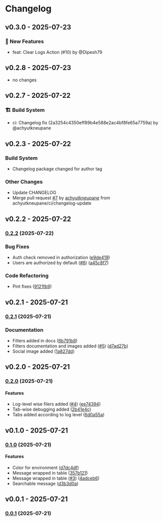 # Changelog

## v0.3.0 - 2025-07-23

### 🎉 New Features

- feat: Clear Logs Action (#10) by @Dipesh79

## v0.2.8 - 2025-07-23

- no changes

## v0.2.7 - 2025-07-22

### 🏗️ Build System

- ci: Changelog fix (2a3254c4350eff89b4e588e2ac4bf8fe65a7759a) by @achyutkneupane

## v0.2.3 - 2025-07-22

### Build System

- Changelog package changed for author tag

### Other Changes

- Update CHANGELOG
- Merge pull request [#7](https://github.com/achyutkneupane/filament-log-viewer/pull/7) by [achyutkneupane](https://github.com/achyutkneupane) from achyutkneupane/ci/changelog-update

## v0.2.2 - 2025-07-22

### [0.2.2](https://github.com/achyutkneupane/filament-log-viewer/compare/v0.2.1...v0.2.2) (2025-07-22)

### Bug Fixes

* Auth check removed in authorization ([e9de419](https://github.com/achyutkneupane/filament-log-viewer/commit/e9de419b5cdce48750745eb62f701795148e4b78))
* Users are authorized by default ([#6](https://github.com/achyutkneupane/filament-log-viewer/issues/6)) ([a45c8f7](https://github.com/achyutkneupane/filament-log-viewer/commit/a45c8f743332c7ebcf93bbcc641ec45cc7af3b32))

### Code Refactoring

* Pint fixes ([9121fb9](https://github.com/achyutkneupane/filament-log-viewer/commit/9121fb9e99b5393be83f94b46fe94e8d2fa24456))

## v0.2.1 - 2025-07-21

### [0.2.1](https://github.com/achyutkneupane/filament-log-viewer/compare/v0.2.0...v0.2.1) (2025-07-21)

### Documentation

* Filters added in docs ([6b791b8](https://github.com/achyutkneupane/filament-log-viewer/commit/6b791b8456fa0a72ef7aec4da7cf3126cada0b76))
* Filters documentation and images added ([#5](https://github.com/achyutkneupane/filament-log-viewer/issues/5)) ([d7ad27b](https://github.com/achyutkneupane/filament-log-viewer/commit/d7ad27b286b08324692c55c1f4ad918ec10c84be))
* Social image added ([1a827dd](https://github.com/achyutkneupane/filament-log-viewer/commit/1a827dd5769dd655bc4aa5b1d7bd375d35645e8d))

## v0.2.0 - 2025-07-21

### [0.2.0](https://github.com/achyutkneupane/filament-log-viewer/compare/v0.1.0...v0.2.0) (2025-07-21)

#### Features

* Log-level wise filers added ([#4](https://github.com/achyutkneupane/filament-log-viewer/issues/4)) ([ee74394](https://github.com/achyutkneupane/filament-log-viewer/commit/ee743947580efc5fc2f2a6549687bd4329cd1737))
* Tab-wise debugging added ([2b41e4c](https://github.com/achyutkneupane/filament-log-viewer/commit/2b41e4c42e9e7b9f65a4926f777d2d1128da8879))
* Tabs added according to log level ([6d0a55a](https://github.com/achyutkneupane/filament-log-viewer/commit/6d0a55a35764e0b5d2a3e53e348fbbb10aa95845))

## v0.1.0 - 2025-07-21

### [0.1.0](https://github.com/achyutkneupane/filament-log-viewer/compare/v0.0.1...v0.1.0) (2025-07-21)

#### Features

* Color for environment ([d7dc4df](https://github.com/achyutkneupane/filament-log-viewer/commit/d7dc4dfef7b32e8868357942176fc39de1aad54c))
* Message wrapped in table ([357b121](https://github.com/achyutkneupane/filament-log-viewer/commit/357b121f67eef854b4b3a7e09748d61e1625d3d3))
* Message wrapped in table ([#3](https://github.com/achyutkneupane/filament-log-viewer/issues/3)) ([4adceb6](https://github.com/achyutkneupane/filament-log-viewer/commit/4adceb6b4f203ec8994ce8bbd58d27e2e449ba6f))
* Searchable message ([d3b3d0a](https://github.com/achyutkneupane/filament-log-viewer/commit/d3b3d0a228ab99228bbd7783bc0c66d3b11c367f))

## v0.0.1 - 2025-07-21

### [0.0.1](https://github.com/achyutkneupane/filament-log-viewer/compare/v0.0.0...v0.0.1) (2025-07-21)
